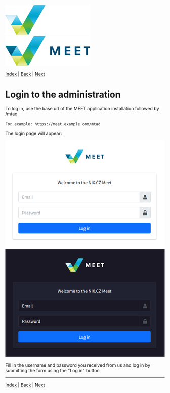 [![MEET](../../_data/MEET_H_04.svg#gh-dark-mode-only "MEET")](../../README.md#gh-dark-mode-only)
[![MEET](../../_data/MEET_H_03.svg#gh-light-mode-only "MEET")](../../README.md#gh-light-mode-only)


[Index](../README.md) | [Back](0000.md) | [Next](0002.md)

# Login to the administration
To log in, use the base url of the MEET application installation followed by /mtad

```
For example: https://meet.example.com/mtad
```

The login page will appear:

![Login screen](../../_data/screenshots/0000.png#gh-light-mode-only)
![Login screen](../../_data/screenshots/dark/0000.png#gh-dark-mode-only)

Fill in the username and password you received from us and log in by submitting the form using the "Log in" button

---
[Index](../README.md) | [Back](0000.md) | [Next](0002.md)
